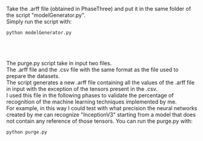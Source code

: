 Take the .arff file (obtained in PhaseThree) and put it in the same folder of the script "modelGenerator.py".
<br/>
Simply run the script with:

```
python modelGenerator.py
```

<br/><br/><br/>
The purge.py script take in input two files.
<br/>
The .arff file and the .csv file with the same format as the file used to prepare the datasets.
<br/>
The script generates a new .arff file containing all the values of the .arff file in input with the exception of the tensors present in the .csv.
<br/>I used this file in the following phases to validate the percentage of recognition of the machine learning techniques implemented by me.
<br/>For example, in this way I could test with what precision the neural networks created by me can recognize "InceptionV3" starting from a model that does not contain any reference of those tensors.
You can run the purge.py with:

```
python purge.py
```
